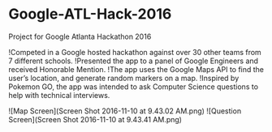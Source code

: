 # Google-ATL-Hack-2016
Project for Google Atlanta Hackathon 2016

!Competed in a Google hosted hackathon against over 30 other teams from 7 different schools.
!Presented the app to a panel of Google Engineers and received Honorable Mention.
!The app uses the Google Maps API to find the user’s location, and generate random markers on a map.
!Inspired by Pokemon GO, the app was intended to ask Computer Science questions to help with technical interviews.



![Map Screen](Screen Shot 2016-11-10 at 9.43.02 AM.png)
![Question Screen](Screen Shot 2016-11-10 at 9.43.41 AM.png)

